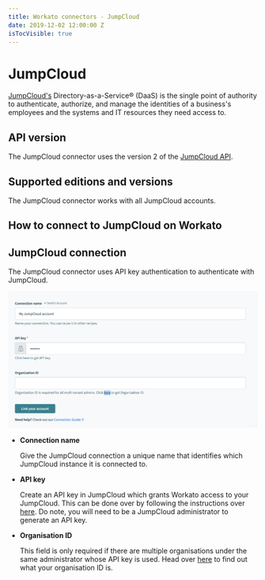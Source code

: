 ```yaml
---
title: Workato connectors - JumpCloud
date: 2019-12-02 12:00:00 Z
isTocVisible: true
---
```


# JumpCloud
[JumpCloud's](https://jumpcloud.com/) Directory-as-a-Service® (DaaS) is the single point of authority to authenticate, authorize, and manage the identities of a business's employees and the systems and IT resources they need access to.

## API version
The JumpCloud connector uses the version 2 of the [JumpCloud API](https://docs.jumpcloud.com/2.0/api-overview/v2-api).

## Supported editions and versions
The JumpCloud connector works with all JumpCloud accounts.

## How to connect to JumpCloud on Workato

## JumpCloud connection
The JumpCloud connector uses API key authentication to authenticate with JumpCloud.

![JumpCloud connection page on Workato](/assets/images/JumpCloud/workato-JumpCloud-connection.png)

* **Connection name**

  Give the JumpCloud connection a unique name that identifies which JumpCloud instance it is connected to.

* **API key**

  Create an API key in JumpCloud which grants Workato access to your JumpCloud. This can be done over by following the instructions over [here](https://docs.jumpcloud.com/1.0/authentication-and-authorization/authentication-and-authorization-overview). Do note, you will need to be a JumpCloud administrator to generate an API key.

* **Organisation ID**

  This field is only required if there are multiple organisations under the same administrator whose API key is used. Head over [here](https://docs.jumpcloud.com/1.0/authentication-and-authorization/multi-tenant-organization-api-headers#to-obtain-an-individual-organization-id-via-the-ui) to find out what your organisation ID is.
